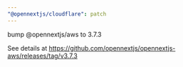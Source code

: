 ```yaml
---
"@opennextjs/cloudflare": patch
---
```


bump @opennextjs/aws to 3.7.3

See details at <https://github.com/opennextjs/opennextjs-aws/releases/tag/v3.7.3>